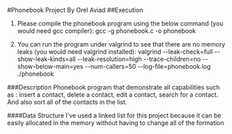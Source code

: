 #Phonebook Project
By Orel Aviad
##Execution
1. Please compile the phonebook program using the below command (you would need gcc compiler): gcc -g phonebook.c -o phonebook

2. You can run the program under valgrind to see that there are no memory leaks (you would need valgrind installed): valgrind --leak-check=full --show-leak-kinds=all --leak-resolution=high --trace-children=no --show-below-main=yes --num-callers=50 --log-file=phonebook.log ./phonebook

###Description
Phonebook program that demonstrate all capabilities such as : insert a contact, delete a contact, edit a contact, search for a contact. And also sort all of the contacts in the list.

####Data Structure
I've used a linked list for this project because it can be easily allocated in the memory without having to change all of the formation
